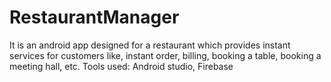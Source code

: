 # RestaurantManager

It is an android app designed for a restaurant which provides instant services for customers like, instant order, billing, booking a table, booking a meeting hall, etc. 
Tools used: Android studio, Firebase
